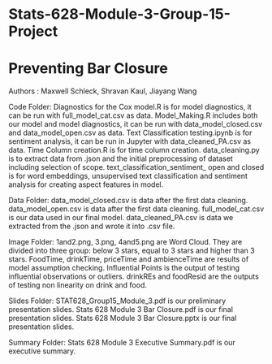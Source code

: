 # Stats-628-Module-3-Group-15-Project
# Preventing Bar Closure
Authors : Maxwell Schleck, Shravan Kaul, Jiayang Wang

Code Folder:
Diagnostics for the Cox model.R is for model diagnostics, it can be run with full_model_cat.csv as data.
Model_Making.R includes both our model and model diagnostics, it can be run with data_model_closed.csv and data_model_open.csv as data.
Text Classification testing.ipynb is for sentiment analysis, it can be run in Jupyter with data_cleaned_PA.csv as data.
Time Column creation.R is for time column creation.
data_cleaning.py is to extract data from .json and the initial preprocessing of dataset including selection of scope.
text_classification_sentiment_ open and closed is for word embeddings, unsupervised text classification and sentiment analysis for creating aspect features in model.

Data Folder:
data_model_closed.csv is data after the first data cleaning. 
data_model_open.csv is data after the first data cleaning.
full_model_cat.csv is our data used in our final model.
data_cleaned_PA.csv is data we extracted from the .json and wrote it into .csv file.

Image Folder:
1and2.png, 3.png, 4and5.png are Word Cloud. They are divided into three group: below 3 stars, equal to 3 stars and higher than 3 stars.
FoodTime, drinkTime, priceTime and ambienceTime are results of model assumption checking.
Influential Points is the output of testing influential observations or outliers.
drinkREs and foodResid are the outputs of testing non linearity on drink and food.

Slides Folder:
STAT628_Group15_Module_3.pdf is our preliminary presentation slides.
Stats 628 Module 3 Bar Closure.pdf is our final presentation slides.
Stats 628 Module 3 Bar Closure.pptx is our final presentation slides.

Summary Folder:
Stats 628 Module 3 Executive Summary.pdf is our executive summary.




